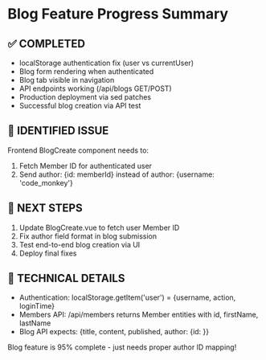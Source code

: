 # Blog Feature Progress Summary

## ✅ COMPLETED
- localStorage authentication fix (user vs currentUser)  
- Blog form rendering when authenticated
- Blog tab visible in navigation
- API endpoints working (/api/blogs GET/POST)
- Production deployment via sed patches
- Successful blog creation via API test

## 🔧 IDENTIFIED ISSUE  
Frontend BlogCreate component needs to:
1. Fetch Member ID for authenticated user
2. Send author: {id: memberId} instead of author: {username: 'code_monkey'}

## 🚀 NEXT STEPS
1. Update BlogCreate.vue to fetch user Member ID
2. Fix author field format in blog submission
3. Test end-to-end blog creation via UI
4. Deploy final fixes

## 📝 TECHNICAL DETAILS
- Authentication: localStorage.getItem('user') = {username, action, loginTime}
- Members API: /api/members returns Member entities with id, firstName, lastName
- Blog API expects: {title, content, published, author: {id: <memberId>}}

Blog feature is 95% complete - just needs proper author ID mapping!

